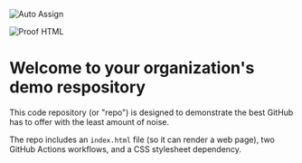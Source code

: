 ![Auto Assign](https://github.com/aberash-xyz/demo-repository/actions/workflows/auto-assign.yml/badge.svg)

![Proof HTML](https://github.com/aberash-xyz/demo-repository/actions/workflows/proof-html.yml/badge.svg)

# Welcome to your organization's demo respository
This code repository (or "repo") is designed to demonstrate the best GitHub has to offer with the least amount of noise.

The repo includes an `index.html` file (so it can render a web page), two GitHub Actions workflows, and a CSS stylesheet dependency.
